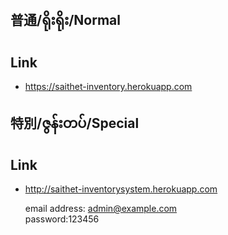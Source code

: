 


##   普通/ရိုးရိုး/Normal
## Link
* https://saithet-inventory.herokuapp.com

##   特別/ဇွန်းတပ်/Special
## Link
* http://saithet-inventorysystem.herokuapp.com <br>
      <p>email address: <text>admin@example.com</text>   <br>
           password:123456 </p>
